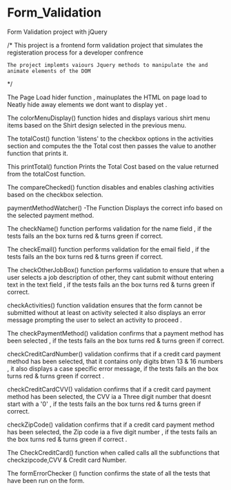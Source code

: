 # Form_Validation
 Form Validation project with jQuery


/*
    This project is a frontend form validation project that simulates the registeration process for a developer confrence 

    The project implemts vaiours Jquery methods to manipulate the and animate elements of the DOM

*/

The Page Load hider function , mainuplates the HTML on page load to Neatly hide away elements we dont want to display yet .

The colorMenuDisplay() function hides and displays various shirt menu items based on the Shirt design selected in the previous menu.

The totalCost() function 'listens' to the checkbox options in the activities section and computes the the Total cost then passes the value to another function that prints it.

This printTotal() function Prints the Total Cost based on the value returned from the totalCost function.

The compareChecked() function disables and enables clashing activities based on the checkbox selection.

paymentMethodWatcher() -The Function Displays the correct info based on the selected payment method.

The checkName() function performs validation for the name field , if the tests fails an the box turns red & turns green if correct.

The checkEmail() function performs validation for the email field , if the tests fails an the box turns red & turns green if correct.

The checkOtherJobBox() function performs validation to ensure that when a user selects a job description of other, 
they cant submit without entering text in the text field ,  if the tests fails an the box turns red & turns green if correct.

checkActivities() function validation ensures that the form cannot be submitted without at least on activity selected
it also displays an error message prompting the user to select an activity to proceed .

The checkPaymentMethod() validation confirms that a payment method has been selected  , if the tests fails an the box turns red & turns green if correct.

 checkCreditCardNumber() validation confirms that if a credit card payment method has been selected, 
that it contains only digits btwn 13 & 16 numbers , it also displays a case specific error message,  if the tests fails an the box turns red & turns green if correct .


checkCreditCardCVV() validation confirms that if a credit card payment method has been selected, 
the CVV ia a Three digit number that doesnt start with a '0' ,  if the tests fails an the box turns red & turns green if correct.


checkZipCode() validation confirms that if a credit card payment method has been selected, 
the Zip code ia a five digit number , if the tests fails an the box turns red & turns green if correct .


The CheckCreditCard() function when called calls all the subfunctions that checkzipcode,CVV & Credit card Number.

The formErrorChecker () function confirms the state of all the tests that have been run on the form.
